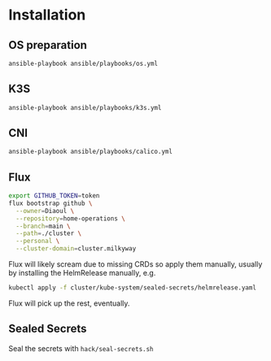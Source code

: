 # Installation
## OS preparation
```bash
ansible-playbook ansible/playbooks/os.yml
```

## K3S
```bash
ansible-playbook ansible/playbooks/k3s.yml
```

## CNI
```bash
ansible-playbook ansible/playbooks/calico.yml
```

## Flux
```bash
export GITHUB_TOKEN=token
flux bootstrap github \
  --owner=Diaoul \
  --repository=home-operations \
  --branch=main \
  --path=./cluster \
  --personal \
  --cluster-domain=cluster.milkyway
```

Flux will likely scream due to missing CRDs so apply them manually, usually
by installing the HelmRelease manually, e.g.
```bash
kubectl apply -f cluster/kube-system/sealed-secrets/helmrelease.yaml
```

Flux will pick up the rest, eventually.

## Sealed Secrets
Seal the secrets with `hack/seal-secrets.sh`
